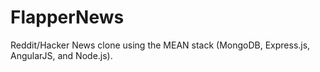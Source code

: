 # FlapperNews
Reddit/Hacker News clone using the MEAN stack (MongoDB, Express.js, AngularJS, and Node.js).
